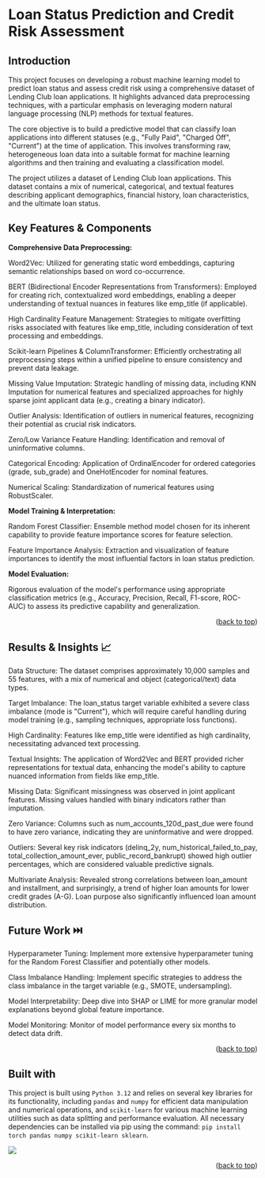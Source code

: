 # Loan Status Prediction and Credit Risk Assessment

## Introduction
This project focuses on developing a robust machine learning model to predict loan status and assess credit risk using a comprehensive dataset of Lending Club loan applications. It highlights advanced data preprocessing techniques, with a particular emphasis on leveraging modern natural language processing (NLP) methods for textual features.

The core objective is to build a predictive model that can classify loan applications into different statuses (e.g., "Fully Paid", "Charged Off", "Current") at the time of application. This involves transforming raw, heterogeneous loan data into a suitable format for machine learning algorithms and then training and evaluating a classification model.

The project utilizes a dataset of Lending Club loan applications. This dataset contains a mix of numerical, categorical, and textual features describing applicant demographics, financial history, loan characteristics, and the ultimate loan status.

## Key Features & Components

__Comprehensive Data Preprocessing:__

Word2Vec: Utilized for generating static word embeddings, capturing semantic relationships based on word co-occurrence.

BERT (Bidirectional Encoder Representations from Transformers): Employed for creating rich, contextualized word embeddings, enabling a deeper understanding of textual nuances in features like emp_title (if applicable).

High Cardinality Feature Management: Strategies to mitigate overfitting risks associated with features like emp_title, including consideration of text processing and embeddings.

Scikit-learn Pipelines & ColumnTransformer: Efficiently orchestrating all preprocessing steps within a unified pipeline to ensure consistency and prevent data leakage.

Missing Value Imputation: Strategic handling of missing data, including KNN Imputation for numerical features and specialized approaches for highly sparse joint applicant data (e.g., creating a binary indicator).

Outlier Analysis: Identification of outliers in numerical features, recognizing their potential as crucial risk indicators.

Zero/Low Variance Feature Handling: Identification and removal of uninformative columns. 

Categorical Encoding: Application of OrdinalEncoder for ordered categories (grade, sub_grade) and OneHotEncoder for nominal features.

Numerical Scaling: Standardization of numerical features using RobustScaler.

__Model Training & Interpretation:__

Random Forest Classifier: Ensemble method model chosen for its inherent capability to provide feature importance scores for feature selection.

Feature Importance Analysis: Extraction and visualization of feature importances to identify the most influential factors in loan status prediction. 

__Model Evaluation:__

Rigorous evaluation of the model's performance using appropriate classification metrics (e.g., Accuracy, Precision, Recall, F1-score, ROC-AUC) to assess its predictive capability and generalization.

<p align="right">(<a href="#readme-top">back to top</a>)</p>


## Results & Insights 📈 
Data Structure: The dataset comprises approximately 10,000 samples and 55 features, with a mix of numerical and object (categorical/text) data types.

Target Imbalance: The loan_status target variable exhibited a severe class imbalance (mode is "Current"), which will require careful handling during model training (e.g., sampling techniques, appropriate loss functions).

High Cardinality: Features like emp_title were identified as high cardinality, necessitating advanced text processing.

Textual Insights: The application of Word2Vec and BERT provided richer representations for textual data, enhancing the model's ability to capture nuanced information from fields like emp_title.

Missing Data: Significant missingness was observed in joint applicant features. Missing values handled with binary indicators rather than imputation.

Zero Variance: Columns such as num_accounts_120d_past_due were found to have zero variance, indicating they are uninformative and were dropped.

Outliers: Several key risk indicators (delinq_2y, num_historical_failed_to_pay, total_collection_amount_ever, public_record_bankrupt) showed high outlier percentages, which are considered valuable predictive signals.

Multivariate Analysis: Revealed strong correlations between loan_amount and installment, and surprisingly, a trend of higher loan amounts for lower credit grades (A-G). Loan purpose also significantly influenced loan amount distribution.


## Future Work ⏭️
Hyperparameter Tuning: Implement more extensive hyperparameter tuning for the Random Forest Classifier and potentially other models.

Class Imbalance Handling: Implement specific strategies to address the class imbalance in the target variable (e.g., SMOTE, undersampling).

Model Interpretability: Deep dive into SHAP or LIME for more granular model explanations beyond global feature importance.

Model Monitoring: Monitor of model performance every six months to detect data drift.

<p align="right">(<a href="#readme-top">back to top</a>)</p>


## Built with 
This project is built using `Python 3.12` and relies on several key libraries for its functionality, including `pandas` and `numpy` for efficient data manipulation and numerical operations, and `scikit-learn` for various machine learning utilities such as data splitting and performance evaluation. 
All necessary dependencies can be installed via pip using the command: `pip install torch pandas numpy scikit-learn sklearn`.
<p align="left">
  <a href="https://skillicons.dev">
    <img src="https://skillicons.dev/icons?i=sklearn,anaconda" />
  </a>
</p>

<p align="right">(<a href="#readme-top">back to top</a>)</p>



